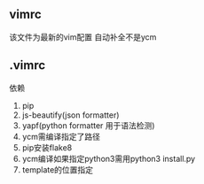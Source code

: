 ## vimrc
该文件为最新的vim配置 自动补全不是ycm
## .vimrc
依赖
1. pip
2. js-beautify(json formatter)
3. yapf(python formatter 用于语法检测)
4. ycm需编译指定了路径
5. pip安装flake8
6. ycm编译如果指定python3需用python3 install.py
7. template的位置指定
